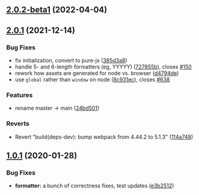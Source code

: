 ## [2.0.2-beta1](https://github.com/RangerRick/moment-javaformat/compare/v2.0.1...v2.0.2-beta1) (2022-04-04)



## [2.0.1](https://github.com/RangerRick/moment-javaformat/compare/v2.0.0...v2.0.1) (2021-12-14)


### Bug Fixes

* fix initialization, convert to pure-js ([385d3a8](https://github.com/RangerRick/moment-javaformat/commit/385d3a8d1af9a1cb821805d7d38dc52977dac9db))
* handle 5- and 6-length formatters (eg, YYYYY) ([727855b](https://github.com/RangerRick/moment-javaformat/commit/727855b328cd73eef564594a8ddf15fe821edcc4)), closes [#150](https://github.com/RangerRick/moment-javaformat/issues/150)
* rework how assets are generated for node vs. browser ([d4794de](https://github.com/RangerRick/moment-javaformat/commit/d4794dea7d5eea511076107eddc279e8217f6305))
* use `global` rather than `window` on node ([8c931ec](https://github.com/RangerRick/moment-javaformat/commit/8c931ec35023b0ff58d7bf23a5df6b7901e6f467)), closes [#638](https://github.com/RangerRick/moment-javaformat/issues/638)


### Features

* rename master -> main ([24bd501](https://github.com/RangerRick/moment-javaformat/commit/24bd5011e0a74723a8f5b0d17abc24e6af5cc413))


### Reverts

* Revert "build(deps-dev): bump webpack from 4.44.2 to 5.1.3" ([114a748](https://github.com/RangerRick/moment-javaformat/commit/114a7481de6433a7e2ea152a56c47acd770120b2))



## [1.0.1](https://github.com/RangerRick/moment-javaformat/compare/v1.0.0...v1.0.1) (2020-01-28)


### Bug Fixes

* **formatter:** a bunch of correctness fixes, test updates ([e3b2512](https://github.com/RangerRick/moment-javaformat/commit/e3b2512dd2a317a309d039fa849124c7b1454187))



